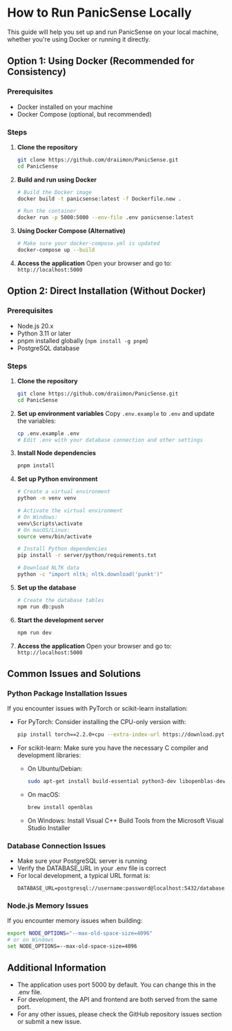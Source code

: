 # How to Run PanicSense Locally

This guide will help you set up and run PanicSense on your local machine, whether you're using Docker or running it directly.

## Option 1: Using Docker (Recommended for Consistency)

### Prerequisites
- Docker installed on your machine
- Docker Compose (optional, but recommended)

### Steps

1. **Clone the repository**
   ```bash
   git clone https://github.com/draiimon/PanicSense.git
   cd PanicSense
   ```

2. **Build and run using Docker**
   ```bash
   # Build the Docker image
   docker build -t panicsense:latest -f Dockerfile.new .

   # Run the container
   docker run -p 5000:5000 --env-file .env panicsense:latest
   ```

3. **Using Docker Compose (Alternative)**
   ```bash
   # Make sure your docker-compose.yml is updated
   docker-compose up --build
   ```

4. **Access the application**
   Open your browser and go to: `http://localhost:5000`

## Option 2: Direct Installation (Without Docker)

### Prerequisites
- Node.js 20.x
- Python 3.11 or later
- pnpm installed globally (`npm install -g pnpm`)
- PostgreSQL database

### Steps

1. **Clone the repository**
   ```bash
   git clone https://github.com/draiimon/PanicSense.git
   cd PanicSense
   ```

2. **Set up environment variables**
   Copy `.env.example` to `.env` and update the variables:
   ```bash
   cp .env.example .env
   # Edit .env with your database connection and other settings
   ```

3. **Install Node dependencies**
   ```bash
   pnpm install
   ```

4. **Set up Python environment**
   ```bash
   # Create a virtual environment
   python -m venv venv
   
   # Activate the virtual environment
   # On Windows:
   venv\Scripts\activate
   # On macOS/Linux:
   source venv/bin/activate
   
   # Install Python dependencies
   pip install -r server/python/requirements.txt
   
   # Download NLTK data
   python -c "import nltk; nltk.download('punkt')"
   ```

5. **Set up the database**
   ```bash
   # Create the database tables
   npm run db:push
   ```

6. **Start the development server**
   ```bash
   npm run dev
   ```

7. **Access the application**
   Open your browser and go to: `http://localhost:5000`

## Common Issues and Solutions

### Python Package Installation Issues

If you encounter issues with PyTorch or scikit-learn installation:

- For PyTorch: Consider installing the CPU-only version with:
  ```bash
  pip install torch==2.2.0+cpu --extra-index-url https://download.pytorch.org/whl/cpu
  ```

- For scikit-learn: Make sure you have the necessary C compiler and development libraries:
  - On Ubuntu/Debian:
    ```bash
    sudo apt-get install build-essential python3-dev libopenblas-dev
    ```
  - On macOS:
    ```bash
    brew install openblas
    ```
  - On Windows:
    Install Visual C++ Build Tools from the Microsoft Visual Studio Installer

### Database Connection Issues

- Make sure your PostgreSQL server is running
- Verify the DATABASE_URL in your .env file is correct
- For local development, a typical URL format is:
  ```
  DATABASE_URL=postgresql://username:password@localhost:5432/database_name
  ```

### Node.js Memory Issues

If you encounter memory issues when building:

```bash
export NODE_OPTIONS="--max-old-space-size=4096"
# or on Windows
set NODE_OPTIONS=--max-old-space-size=4096
```

## Additional Information

- The application uses port 5000 by default. You can change this in the .env file.
- For development, the API and frontend are both served from the same port.
- For any other issues, please check the GitHub repository issues section or submit a new issue.